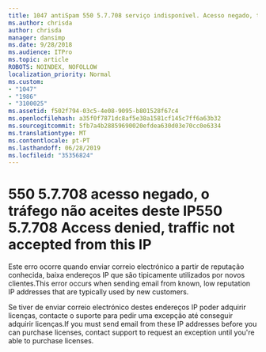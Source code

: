 ```yaml
---
title: 1047 antiSpam 550 5.7.708 serviço indisponível. Acesso negado, tráfego não aceite a partir deste IP
ms.author: chrisda
author: chrisda
manager: dansimp
ms.date: 9/28/2018
ms.audience: ITPro
ms.topic: article
ROBOTS: NOINDEX, NOFOLLOW
localization_priority: Normal
ms.custom:
- "1047"
- "1986"
- "3100025"
ms.assetid: f502f794-03c5-4e08-9095-b801528f67c4
ms.openlocfilehash: a35f0f7871dc8af5e38a1581cf145c7ff6a63b32
ms.sourcegitcommit: 5fb7a4b28859690020efdea630d03e70cc0e6334
ms.translationtype: MT
ms.contentlocale: pt-PT
ms.lasthandoff: 06/28/2019
ms.locfileid: "35356824"
---
```

# <a name="550-57708-access-denied-traffic-not-accepted-from-this-ip"></a><span data-ttu-id="4b1c5-103">550 5.7.708 acesso negado, o tráfego não aceites deste IP</span><span class="sxs-lookup"><span data-stu-id="4b1c5-103">550 5.7.708 Access denied, traffic not accepted from this IP</span></span>

<span data-ttu-id="4b1c5-104">Este erro ocorre quando enviar correio electrónico a partir de reputação conhecida, baixa endereços IP que são tipicamente utilizados por novos clientes.</span><span class="sxs-lookup"><span data-stu-id="4b1c5-104">This error occurs when sending email from known, low reputation IP addresses that are typically used by new customers.</span></span>

<span data-ttu-id="4b1c5-105">Se tiver de enviar correio electrónico destes endereços IP poder adquirir licenças, contacte o suporte para pedir uma excepção até conseguir adquirir licenças.</span><span class="sxs-lookup"><span data-stu-id="4b1c5-105">If you must send email from these IP addresses before you can purchase licenses, contact support to request an exception until you're able to purchase licenses.</span></span>
